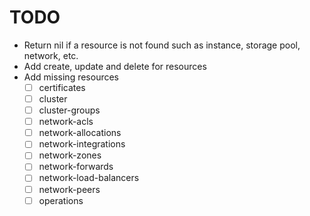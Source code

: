 # TODO

- Return nil if a resource is not found such as instance, storage pool, network, etc.
- Add create, update and delete for resources
- Add missing resources
  - [ ] certificates
  - [ ] cluster
  - [ ] cluster-groups
  - [ ] network-acls
  - [ ] network-allocations
  - [ ] network-integrations
  - [ ] network-zones
  - [ ] network-forwards
  - [ ] network-load-balancers
  - [ ] network-peers
  - [ ] operations
